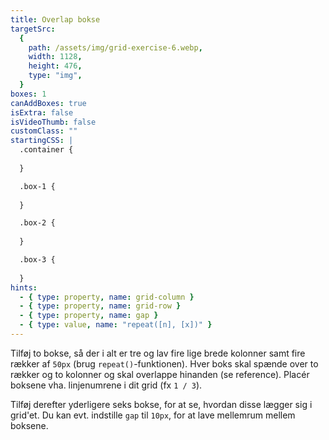 ```yaml
---
title: Overlap bokse
targetSrc:
  {
    path: /assets/img/grid-exercise-6.webp,
    width: 1128,
    height: 476,
    type: "img",
  }
boxes: 1
canAddBoxes: true
isExtra: false
isVideoThumb: false
customClass: ""
startingCSS: |
  .container {
    
  }

  .box-1 {
    
  }

  .box-2 {
    
  }

  .box-3 {
    
  }
hints:
  - { type: property, name: grid-column }
  - { type: property, name: grid-row }
  - { type: property, name: gap }
  - { type: value, name: "repeat([n], [x])" }
---
```


Tilføj to bokse, så der i alt er tre og lav fire lige brede kolonner samt fire rækker af <code data-type="value">50px</code> (brug <code data-type="value">repeat()</code>-funktionen). Hver boks skal spænde over to rækker og to kolonner og skal overlappe hinanden (se reference). Placér boksene vha. linjenumrene i dit grid (fx <code data-type="value">1 / 3</code>).

Tilføj derefter yderligere seks bokse, for at se, hvordan disse lægger sig i grid'et. Du kan evt. indstille `gap` til <code data-type="value">10px</code>, for at lave mellemrum mellem boksene.
